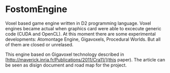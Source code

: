 FostomEngine
============

Voxel based game engine written in D2 programming language. Voxel engines became actual when graphics card were able
to excecute generic code (CUDA and OpenCL). At this moment there are some experimental developments: Atomontage Engine,
Gigavoxels, Procedural Worlds. But all of them are closed or unrelased.

This engine based on Gigavoxel technology described in 
[http://maverick.inria.fr/Publications/2011/Cra11/](this paper). The article can be seen as disign document and road map
for the project.

